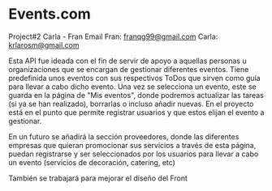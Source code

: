 # Events.com
Project#2 Carla - Fran
Email Fran: franqg99@gmail.com  Carla: krlarosm@gmail.com

Esta API fue ideada con el fin de servir de apoyo a aquellas personas u organizaciones que se encargan de gestionar diferentes eventos.
Tiene predefinida unos eventos con sus respectivos ToDos que sirven como guía para llevar a cabo dicho evento.
Una vez se selecciona un evento, este se guarda en la página de "Mis eventos", donde podremos actualizar las tareas (si ya se han realizado), borrarlas o incluso añadir nuevas.
En el proyecto está en el punto que permite registrar usuarios y que estos elijan el evento a gestionar.

En un futuro se añadirá la sección proveedores, donde las diferentes empresas que quieran promocionar sus servicios a través de esta página, puedan registrarse y ser seleccionados por los usuarios para llevar a cabo un evento (servicios de decoración, catering, etc)

También se trabajará para mejorar el diseño del Front
